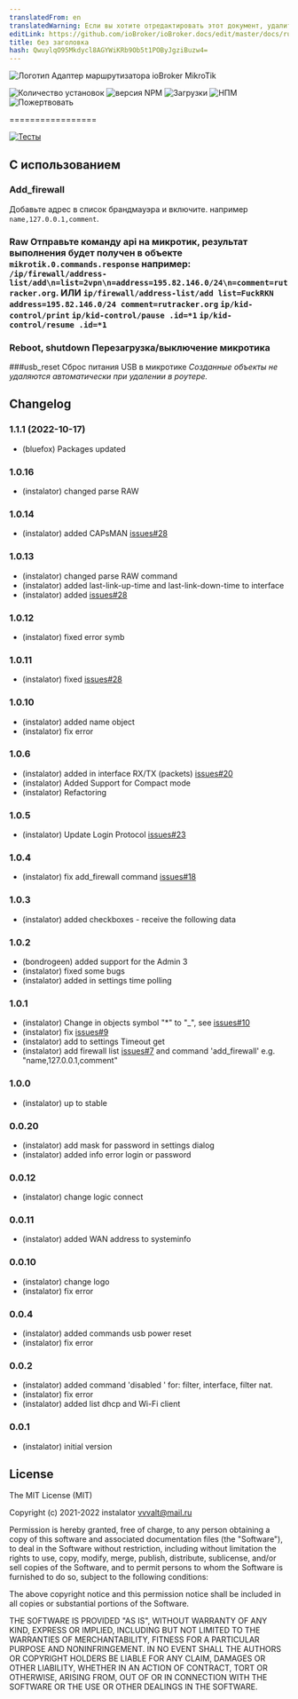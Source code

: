 ```yaml
---
translatedFrom: en
translatedWarning: Если вы хотите отредактировать этот документ, удалите поле «translationFrom», в противном случае этот документ будет снова автоматически переведен
editLink: https://github.com/ioBroker/ioBroker.docs/edit/master/docs/ru/adapterref/iobroker.mikrotik/README.md
title: без заголовка
hash: QwuylqO95Mkdycl8AGYWiKRb9Ob5t1POByJgziBuzw4=
---
```

![Логотип](../../../en/adapterref/iobroker.mikrotik/admin/mikrotik_admin.png) Адаптер маршрутизатора ioBroker MikroTik

![Количество установок](http://iobroker.live/badges/mikrotik-stable.svg)
![версия NPM](http://img.shields.io/npm/v/iobroker.mikrotik.svg)
![Загрузки](https://img.shields.io/npm/dm/iobroker.mikrotik.svg)
![НПМ](https://nodei.co/npm/iobroker.mikrotik.png?downloads=true)
![Пожертвовать](https://img.shields.io/badge/Donate-PayPal-green.svg)

=================

[![Тесты](https://github.com/instalator/iobroker.mikrotik/workflows/Test%20and%20Release/badge.svg)](https://github.com/instalator/ioBroker.mikrotik/actions/)

## С использованием
### Add_firewall
Добавьте адрес в список брандмауэра и включите.
например `name,127.0.0.1,comment`.

### Raw Отправьте команду api на микротик, результат выполнения будет получен в объекте `mikrotik.0.commands.response` например: `/ip/firewall/address-list/add\n=list=2vpn\n=address=195.82.146.0/24\n=comment=rutracker.org`. ИЛИ `ip/firewall/address-list/add list=FuckRKN address=195.82.146.0/24 comment=rutracker.org` `ip/kid-control/print` `ip/kid-control/pause .id=*1` `ip/kid-control/resume .id=*1`
### Reboot, shutdown Перезагрузка/выключение микротика
###usb_reset Сброс питания USB в микротике
*Созданные объекты не удаляются автоматически при удалении в роутере.*

<!-- Заполнитель для следующей версии (в начале строки):

### **В РАБОТЕ** -->

## Changelog
### 1.1.1 (2022-10-17)
* (bluefox) Packages updated

### 1.0.16
* (instalator) changed parse RAW

### 1.0.14
* (instalator) added CAPsMAN [issues#28](https://github.com/instalator/ioBroker.mikrotik/issues/33)

### 1.0.13
* (instalator) changed parse RAW command
* (instalator) added last-link-up-time and last-link-down-time to interface
* (instalator) added [issues#28](https://github.com/instalator/ioBroker.mikrotik/issues/31)

### 1.0.12
* (instalator) fixed error symb

### 1.0.11
* (instalator) fixed [issues#28](https://github.com/instalator/ioBroker.mikrotik/issues/28)

### 1.0.10
* (instalator) added name object
* (instalator) fix error

### 1.0.6
* (instalator) added in interface RX/TX (packets) [issues#20](https://github.com/instalator/ioBroker.mikrotik/issues/20)
* (instalator) Added Support for Compact mode
* (instalator) Refactoring

### 1.0.5
* (instalator) Update Login Protocol [issues#23](https://github.com/instalator/ioBroker.mikrotik/issues/23)

### 1.0.4
* (instalator) fix add_firewall command [issues#18](https://github.com/instalator/ioBroker.mikrotik/issues/18#issue-358331248)

### 1.0.3
* (instalator) added checkboxes - receive the following data

### 1.0.2
* (bondrogeen) added support for the Admin 3
* (instalator) fixed some bugs
* (instalator) added in settings time polling

### 1.0.1
* (instalator) Change in objects symbol "*" to "_", see [issues#10](https://github.com/instalator/ioBroker.mikrotik/issues/10)
* (instalator) fix [issues#9](https://github.com/instalator/ioBroker.mikrotik/issues/9)
* (instalator) add to settings Timeout get
* (instalator) add firewall list [issues#7](https://github.com/instalator/ioBroker.mikrotik/issues/7) and command 'add_firewall' e.g. "name,127.0.0.1,comment"

### 1.0.0
* (instalator) up to stable

### 0.0.20
* (instalator) add mask for password in settings dialog
* (instalator) added info error login or password

### 0.0.12
* (instalator) change logic connect

### 0.0.11
* (instalator) added WAN address to systeminfo

### 0.0.10
* (instalator) change logo
* (instalator) fix error

### 0.0.4
* (instalator) added commands usb power reset
* (instalator) fix error

### 0.0.2
* (instalator) added command 'disabled ' for: filter, interface, filter nat.
* (instalator) fix error
* (instalator) added list dhcp and Wi-Fi client

### 0.0.1
* (instalator) initial version

## License

The MIT License (MIT)

Copyright (c) 2021-2022 instalator <vvvalt@mail.ru>

Permission is hereby granted, free of charge, to any person obtaining a copy
of this software and associated documentation files (the "Software"), to deal
in the Software without restriction, including without limitation the rights
to use, copy, modify, merge, publish, distribute, sublicense, and/or sell
copies of the Software, and to permit persons to whom the Software is
furnished to do so, subject to the following conditions:

The above copyright notice and this permission notice shall be included in
all copies or substantial portions of the Software.

THE SOFTWARE IS PROVIDED "AS IS", WITHOUT WARRANTY OF ANY KIND, EXPRESS OR
IMPLIED, INCLUDING BUT NOT LIMITED TO THE WARRANTIES OF MERCHANTABILITY,
FITNESS FOR A PARTICULAR PURPOSE AND NONINFRINGEMENT. IN NO EVENT SHALL THE
AUTHORS OR COPYRIGHT HOLDERS BE LIABLE FOR ANY CLAIM, DAMAGES OR OTHER
LIABILITY, WHETHER IN AN ACTION OF CONTRACT, TORT OR OTHERWISE, ARISING FROM,
OUT OF OR IN CONNECTION WITH THE SOFTWARE OR THE USE OR OTHER DEALINGS IN
THE SOFTWARE.